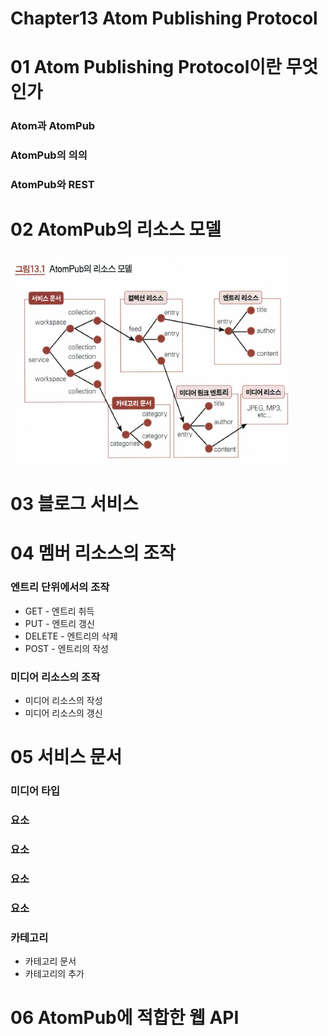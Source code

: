 # Chapter13 Atom Publishing Protocol

# 01 Atom Publishing Protocol이란 무엇인가

### Atom과 AtomPub

### AtomPub의 의의

### AtomPub와 REST

# 02 AtomPub의 리소스 모델

![Chapter13%20Atom%20Publishing%20Protocol%200ee598265ba549ea984f2cefca2306e8/Untitled.png](Chapter13%20Atom%20Publishing%20Protocol%200ee598265ba549ea984f2cefca2306e8/Untitled.png)

# 03 블로그 서비스

# 04 멤버 리소스의 조작

### 엔트리 단위에서의 조작

- GET - 엔트리 취득
- PUT - 엔트리 갱신
- DELETE - 엔트리의 삭제
- POST - 엔트리의 작성

### 미디어 리소스의 조작

- 미디어 리소스의 작성
- 미디어 리소스의 갱신

# 05 서비스 문서

### 미디어 타입

### <service>요소

### <workspace>요소

### <collection>요소

### <accept>요소

### 카테고리

- 카테고리 문서
- 카테고리의 추가

# 06 AtomPub에 적합한 웹 API